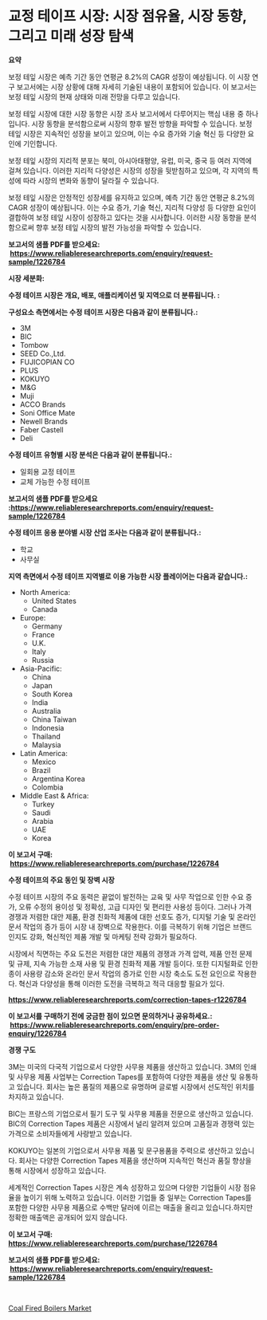 <p><h1>교정 테이프 시장: 시장 점유율, 시장 동향, 그리고 미래 성장 탐색</h1></p><p><strong>요약</strong></p>
<p><p>보정 테잎 시장은 예측 기간 동안 연평균 8.2%의 CAGR 성장이 예상됩니다. 이 시장 연구 보고서에는 시장 상황에 대해 자세히 기술된 내용이 포함되어 있습니다. 이 보고서는 보정 테잎 시장의 현재 상태와 미래 전망을 다루고 있습니다.</p><p>보정 테잎 시장에 대한 시장 동향은 시장 조사 보고서에서 다루어지는 핵심 내용 중 하나입니다. 시장 동향을 분석함으로써 시장의 향후 발전 방향을 파악할 수 있습니다. 보정 테잎 시장은 지속적인 성장을 보이고 있으며, 이는 수요 증가와 기술 혁신 등 다양한 요인에 기인합니다.</p><p>보정 테잎 시장의 지리적 분포는 북미, 아시아태평양, 유럽, 미국, 중국 등 여러 지역에 걸쳐 있습니다. 이러한 지리적 다양성은 시장의 성장을 뒷받침하고 있으며, 각 지역의 특성에 따라 시장의 변화와 동향이 달라질 수 있습니다.</p><p>보정 테잎 시장은 안정적인 성장세를 유지하고 있으며, 예측 기간 동안 연평균 8.2%의 CAGR 성장이 예상됩니다. 이는 수요 증가, 기술 혁신, 지리적 다양성 등 다양한 요인이 결합하여 보정 테잎 시장이 성장하고 있다는 것을 시사합니다. 이러한 시장 동향을 분석함으로써 향후 보정 테잎 시장의 발전 가능성을 파악할 수 있습니다.</p></p>
<p><strong>보고서의 샘플 PDF를 받으세요: &nbsp;<a href="https://www.reliableresearchreports.com/enquiry/request-sample/1226784">https://www.reliableresearchreports.com/enquiry/request-sample/1226784</a></strong></p>
<p><strong>시장 세분화:</strong></p>
<p><strong> 수정 테이프 시장은 개요, 배포, 애플리케이션 및 지역으로 더 분류됩니다. :</strong></p>
<p><strong>구성요소 측면에서는 수정 테이프 시장은 다음과 같이 분류됩니다.:</strong></p>
<p><ul><li>3M</li><li>BIC</li><li>Tombow</li><li>SEED Co.,Ltd.</li><li>FUJICOPIAN CO</li><li>PLUS</li><li>KOKUYO</li><li>M&G</li><li>Muji</li><li>ACCO Brands</li><li>Soni Office Mate</li><li>Newell Brands</li><li>Faber Castell</li><li>Deli</li></ul></p>
<p><strong> 수정 테이프 유형별 시장 분석은 다음과 같이 분류됩니다.:</strong></p>
<p><ul><li>일회용 교정 테이프</li><li>교체 가능한 수정 테이프</li></ul></p>
<p><strong>보고서의 샘플 PDF를 받으세요 :<a href="https://www.reliableresearchreports.com/enquiry/request-sample/1226784">https://www.reliableresearchreports.com/enquiry/request-sample/1226784</a></strong></p>
<p><strong> 수정 테이프 응용 분야별 시장 산업 조사는 다음과 같이 분류됩니다.:</strong></p>
<p><ul><li>학교</li><li>사무실</li></ul></p>
<p><strong>지역 측면에서 수정 테이프 지역별로 이용 가능한 시장 플레이어는 다음과 같습니다.:</strong></p>
<p><ul>
    <li>
        North America:
        <ul>
            <li>United States</li>
            <li>Canada</li>
        </ul>
    </li>
    <li>
        Europe:
        <ul>
            <li>Germany</li>
            <li>France</li>
            <li>U.K.</li>
            <li>Italy</li>
            <li>Russia</li>
        </ul>
    </li>
    <li>
        Asia-Pacific:
        <ul>
            <li>China</li>
            <li>Japan</li>
            <li>South Korea</li>
            <li>India</li>
            <li>Australia</li>
            <li>China Taiwan</li>
            <li>Indonesia</li>
            <li>Thailand</li>
            <li>Malaysia</li>
        </ul>
    </li>
    <li>
        Latin America:
        <ul>
            <li>Mexico</li>
            <li>Brazil</li>
            <li>Argentina Korea</li>
            <li>Colombia</li>
        </ul>
    </li>
    <li>
        Middle East & Africa:
        <ul>
            <li>Turkey</li>
            <li>Saudi</li>
            <li>Arabia</li>
            <li>UAE</li>
            <li>Korea</li>
        </ul>
    </li>
    </ul></p>
<p><strong>이 보고서 구매: &nbsp;<a href="https://www.reliableresearchreports.com/purchase/1226784">https://www.reliableresearchreports.com/purchase/1226784</a></strong></p>
<p><strong>수정 테이프의 주요 동인 및 장벽 시장</strong></p>
<p><p>수정 테이프 시장의 주요 동력은 끝없이 발전하는 교육 및 사무 작업으로 인한 수요 증가, 오류 수정의 용이성 및 정확성, 고급 디자인 및 편리한 사용성 등이다. 그러나 가격 경쟁과 저렴한 대안 제품, 환경 친화적 제품에 대한 선호도 증가, 디지털 기술 및 온라인 문서 작업의 증가 등이 시장 내 장벽으로 작용한다. 이를 극복하기 위해 기업은 브랜드 인지도 강화, 혁신적인 제품 개발 및 마케팅 전략 강화가 필요하다.</p><p>시장에서 직면하는 주요 도전은 저렴한 대안 제품의 경쟁과 가격 압력, 제품 안전 문제 및 규제, 지속 가능한 소재 사용 및 환경 친화적 제품 개발 등이다. 또한 디지털화로 인한 종이 사용량 감소와 온라인 문서 작업의 증가로 인한 시장 축소도 도전 요인으로 작용한다. 혁신과 다양성을 통해 이러한 도전을 극복하고 적극 대응할 필요가 있다.</p></p>
<p><strong><a href="https://www.reliableresearchreports.com/correction-tapes-r1226784">https://www.reliableresearchreports.com/correction-tapes-r1226784</a></strong></p>
<p><strong>이 보고서를 구매하기 전에 궁금한 점이 있으면 문의하거나 공유하세요.: &nbsp;<a href="https://www.reliableresearchreports.com/enquiry/pre-order-enquiry/1226784">https://www.reliableresearchreports.com/enquiry/pre-order-enquiry/1226784</a></strong></p>
<p><strong>경쟁 구도</strong></p>
<p><p>3M는 미국의 다국적 기업으로서 다양한 사무용 제품을 생산하고 있습니다. 3M의 인쇄 및 사무용 제품 사업부는 Correction Tapes를 포함하여 다양한 제품을 생산 및 유통하고 있습니다. 회사는 높은 품질의 제품으로 유명하며 글로벌 시장에서 선도적인 위치를 차지하고 있습니다.</p><p>BIC는 프랑스의 기업으로서 필기 도구 및 사무용 제품을 전문으로 생산하고 있습니다. BIC의 Correction Tapes 제품은 시장에서 널리 알려져 있으며 고품질과 경쟁력 있는 가격으로 소비자들에게 사랑받고 있습니다.</p><p>KOKUYO는 일본의 기업으로서 사무용 제품 및 문구용품을 주력으로 생산하고 있습니다. 회사는 다양한 Correction Tapes 제품을 생산하며 지속적인 혁신과 품질 향상을 통해 시장에서 성장하고 있습니다.</p><p>세계적인 Correction Tapes 시장은 계속 성장하고 있으며 다양한 기업들이 시장 점유율을 높이기 위해 노력하고 있습니다. 이러한 기업들 중 일부는 Correction Tapes를 포함한 다양한 사무용 제품으로 수백만 달러에 이르는 매출을 올리고 있습니다.하지만 정확한 매출액은 공개되어 있지 않습니다.</p></p>
<p><strong>이 보고서 구매: &nbsp; <a href="https://www.reliableresearchreports.com/purchase/1226784">https://www.reliableresearchreports.com/purchase/1226784</a></strong></p>
<p><strong>보고서의 샘플 PDF를 받으세요: &nbsp;<a href="https://www.reliableresearchreports.com/enquiry/request-sample/1226784">https://www.reliableresearchreports.com/enquiry/request-sample/1226784</a></strong><strong></strong></p>
<p>&nbsp;</p>
<p><p><a href="https://github.com/brenzgnarento/Market-Research-Report-List-2/blob/main/coal-fired-boilers-market.md">Coal Fired Boilers Market</a></p></p>